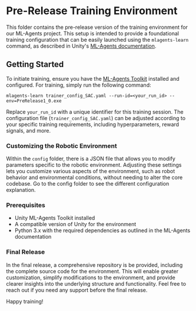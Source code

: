 # Pre-Release Training Environment

This folder contains the pre-release version of the training environment for our ML-Agents project. This setup is intended to provide a foundational training configuration that can be easily launched using the `mlagents-learn` command, as described in Unity's [ML-Agents documentation](https://github.com/Unity-Technologies/ml-agents).

## Getting Started

To initiate training, ensure you have the [ML-Agents Toolkit](https://github.com/Unity-Technologies/ml-agents) installed and configured. For training, simply run the following command:


`mlagents-learn trainer_config_SAC.yaml --run-id=<your_run_id> --env=PreRelease1_0.exe`


Replace `your_run_id` with a unique identifier for this training session. The configuration file (`trainer_config_SAC.yaml`) can be adjusted according to your specific training requirements, including hyperparameters, reward signals, and more.

### Customizing the Robotic Environment

Within the `config` folder, there is a JSON file that allows you to modify parameters specific to the robotic environment. Adjusting these settings lets you customize various aspects of the environment, such as robot behavior and environmental conditions, without needing to alter the core codebase. Go to the config folder to see the different configuration explanation. 

### Prerequisites

- Unity ML-Agents Toolkit installed
- A compatible version of Unity for the environment
- Python 3.x with the required dependencies as outlined in the ML-Agents documentation

### Final Release

In the final release, a comprehensive repository is be provided, including the complete source code for the environment. This will enable greater customization, simplify modifications to the environment, and provide clearer insights into the underlying structure and functionality. Feel free to reach out if you need any support before the final release. 

Happy training!
